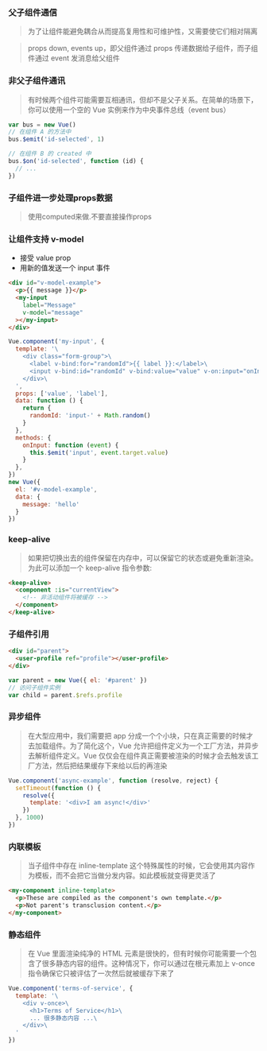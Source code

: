 ### 父子组件通信
> 为了让组件能避免耦合从而提高复用性和可维护性，又需要使它们相对隔离

> props down, events up，即父组件通过 props 传递数据给子组件，而子组件通过 event 发消息给父组件

### 非父子组件通讯
> 有时候两个组件可能需要互相通讯，但却不是父子关系。在简单的场景下，你可以使用一个空的 Vue 实例来作为中央事件总线（event bus）
```js
var bus = new Vue()
// 在组件 A 的方法中
bus.$emit('id-selected', 1)

// 在组件 B 的 created 中
bus.$on('id-selected', function (id) {
  // ...
})
```
### 子组件进一步处理props数据
> 使用computed来做.不要直接操作props

### 让组件支持 v-model
- 接受 value prop
- 用新的值发送一个 input 事件
```html
<div id="v-model-example">
  <p>{{ message }}</p>
  <my-input
    label="Message"
    v-model="message"
  ></my-input>
</div>
```
```js
Vue.component('my-input', {
  template: '\
    <div class="form-group">\
      <label v-bind:for="randomId">{{ label }}:</label>\
      <input v-bind:id="randomId" v-bind:value="value" v-on:input="onInput">\
    </div>\
  ',
  props: ['value', 'label'],
  data: function () {
    return {
      randomId: 'input-' + Math.random()
    }
  },
  methods: {
    onInput: function (event) {
      this.$emit('input', event.target.value)
    }
  },
})
new Vue({
  el: '#v-model-example',
  data: {
    message: 'hello'
  }
})
```

### keep-alive
> 如果把切换出去的组件保留在内存中，可以保留它的状态或避免重新渲染。为此可以添加一个 keep-alive 指令参数:
```html
<keep-alive>
  <component :is="currentView">
    <!-- 非活动组件将被缓存 -->
  </component>
</keep-alive>
```

### 子组件引用
```html
<div id="parent">
  <user-profile ref="profile"></user-profile>
</div>
```
```js
var parent = new Vue({ el: '#parent' })
// 访问子组件实例
var child = parent.$refs.profile
```

### 异步组件
> 在大型应用中，我们需要把 app 分成一个个小块，只在真正需要的时候才去加载组件。为了简化这个，Vue 允许把组件定义为一个工厂方法，并异步去解析组件定义。Vue 仅仅会在组件真正需要被渲染的时候才会去触发该工厂方法，然后把结果缓存下来给以后的再渲染
```js
Vue.component('async-example', function (resolve, reject) {
  setTimeout(function () {
    resolve({
      template: '<div>I am async!</div>'
    })
  }, 1000)
})
```
### 内联模板
> 当子组件中存在 inline-template 这个特殊属性的时候，它会使用其内容作为模板，而不会把它当做分发内容。如此模板就变得更灵活了
```html
<my-component inline-template>
  <p>These are compiled as the component's own template.</p>
  <p>Not parent's transclusion content.</p>
</my-component>
```
### 静态组件
> 在 Vue 里面渲染纯净的 HTML 元素是很快的，但有时候你可能需要一个包含了很多静态内容的组件。这种情况下，你可以通过在根元素加上 v-once 指令确保它只被评估了一次然后就被缓存下来了
```js
Vue.component('terms-of-service', {
  template: '\
    <div v-once>\
      <h1>Terms of Service</h1>\
      ... 很多静态内容 ...\
    </div>\
  '
})
```
